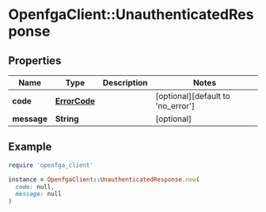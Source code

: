 # OpenfgaClient::UnauthenticatedResponse

## Properties

| Name | Type | Description | Notes |
| ---- | ---- | ----------- | ----- |
| **code** | [**ErrorCode**](ErrorCode.md) |  | [optional][default to &#39;no_error&#39;] |
| **message** | **String** |  | [optional] |

## Example

```ruby
require 'openfga_client'

instance = OpenfgaClient::UnauthenticatedResponse.new(
  code: null,
  message: null
)
```

